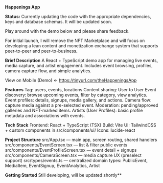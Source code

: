 **Happenings App**

**Status:** Currently updating the code with the appropriate dependencies, keys and database schemas. It will be updated soon. 

Play around with the demo below and please share feedback. 

For initial launch, I will remove the NFT Marketplace and will focus on developing a lean content and monetization exchange system that supports peer-to-peer and peer-to-business.

**Brief Description**
A React + TypeScript demo app for managing live events, media capture, and artist engagement. Includes event browsing, profiles, camera capture flow, and simple analytics.

View on Mobile (Demo) ← https://tinyurl.com/theHappeningsApp

**Features**
Tag: users, events, locations
Content sharing: User to User
Event discovery: browse upcoming events, filter by category, view analytics.
Event profiles: details, signups, media gallery, and actions.
Camera flow: capture media against a pre-selected event.
Moderation: pending/approved galleries and NFT-marked items.
Artists (User Profiles): basic profile metadata and associations with events.

**Tech Stack**
Frontend: React + TypeScript (TSX)
Build: Vite
UI: TailwindCSS + custom components in src/components/ui/
Icons: lucide-react

**Project Structure**
src/App.tsx
 — main app, screen routing, shared handlers
src/components/EventScreen.tsx
 — list & filter public events
src/components/EventProfileScreen.tsx
 — event detail + signups
src/components/CameraScreen.tsx
 — media capture UX (preselect support)
src/types/events.ts — centralized domain types:
PublicEvent, MediaItem, EventSignup, EventAnalytics, Artist

**Getting Started**
Still developing, will be updated shortly**


